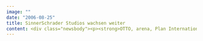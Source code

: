 ```yaml
---
image: ""
date: "2006-08-25"
title: SinnerSchrader Studios wachsen weiter
content: <div class="newsbody"><p><strong>OTTO, arena, Plan International –große Etat-Gewinne und ein ständig zunehmendes Bestandskundengeschäft lassen das Team der SinnerSchrader Studios weiter wachsen. Gleich vier neue Mitarbeiter, die das Profil der Studios entscheidend mitprägen werden, unterstützen künftig die Bereiche Kreation und Beratung. Monika Oeschger (Creative Director Design) übernimmt die Leitung des Designs. Angelika Ballosch, Sandy Mertmann und Matthias Wagener verstärken als Senior Account Manager den Bereich Beratung.</strong></p><p><strong>Monika Oeschger</strong><br/>Die letzten fünf Jahre hat Monika Oeschger Teams bei Elephant Seven geleitet. Als Art Director betreute sie beispielsweise Etats von Montblanc, Mustang, Audi und Storck. Zuvor sammelte die mehrfache ADC-Gewinnerin fünf Jahre lang Erfahrung als Art Director beim Musiksender VIVA/VIVA ZWEI. Hier gehörte die Entwicklung des On-Air-Designs zu ihren primären Aufgaben. Die besonderen Schwerpunkte von Monika Oeschger liegen in den Bereichen Animation und hochwertige Markenkommunikation.</p><p><strong>Matthias Wagener</strong><br/>Matthias Wagener ist einer der drei Neuzugänge im Bereich Beratung bei den SinnerSchrader Studios. Zuletzt unterstützte der 38-Jährige als Senior Project Manager die Beratung bei Elephant Seven und wechselte danach als Senior Account Manager zu FCBi. Zu den Etats, die der diplomierte Kommunikationswirt betreute, gehören Marken wie Motorola, Tchibo, Audi und Allianz. Für Großkunden baute Matthias Wagener zudem komplette Online-Teams auf, um eine optimale Realisierung von Projekten zu gewährleisten. Bei den SinnerSchrader Studios verantwortet er als Senior Account Manager den gesamten Kundenbereich Telekommunikation.</p><p><strong>Sandy Mertmann</strong><br/>Die SinnerSchrader Studios erhalten im Bereich des Senior Account Managements ab sofort Verstärkung durch Sandy Mertmann. Die 32-Jährige arbeitete nach dem Abschluss ihres MBA-Studiums als Senior Account Manager in renommierten Großagenturen, darunter Kabel New Media, BBDO Interone, Proximity und Tribal DDB. Das Spektrum der Etats, für die die Betriebswirtin verantwortlich war, reicht von Volkswagen über E.ON bis zu BMW. Sandy Mertmann betreut bei den SinnerSchrader Studios zukünftig u. a. den Etat des neuen Bundesliga-Kanals arena.</p><p><strong>Angelika Ballosch</strong><br/>Künftig wird Angelika Ballosch den SinnerSchrader Studios als Senior Account Manager zur Seite stehen. Nach ihrem Studium unterstützte die diplomierte Betriebswirtin sechs Jahre lang den Bereich Beratung bei Rapp Collins Hamburg als Senior Account Manager. Hier verantwortete die Spezialistin für Tourismus-Management die Europa-Etats von Sony und Adobe und war für die Kommunikationsmaßnahmen von Air France in Deutschland zuständig. Angelika Ballosch wird mit ihrer Dialogmarketing-Kompetenz die kommunikative Ausrichtung der Studios weiter schärfen.</p><p>Die SinnerSchrader Studios beschäftigen aktuell 49 Mitarbeiter an den Standorten Hamburg und Frankfurt.</p><p><a class="news-backlink" href="/de/"><svg class="svg-ico svg-ico--arrow-left"><use xlink&#58;href="#arrow-down"></use></svg>Zurück zur Presse Übersicht</a></p></div>
---
```


